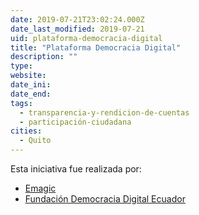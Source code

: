 ```yaml
---
date: 2019-07-21T23:02:24.000Z
date_last_modified: 2019-07-21
uid: plataforma-democracia-digital
title: "Plataforma Democracia Digital"
description: ""
type: 
website: 
date_ini: 
date_end: 
tags:
  - transparencia-y-rendicion-de-cuentas
  - participación-ciudadana
cities: 
  - Quito
---
```


Esta iniciativa fue realizada por:

- [Emagic](/i/emagic.html)
- [Fundación Democracia Digital Ecuador](/i/fundacion-democracia-digital-ecuador.html)
